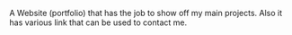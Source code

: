 A Website (portfolio) that has the job to show off my main projects.
Also it has various link that can be used to contact me.
